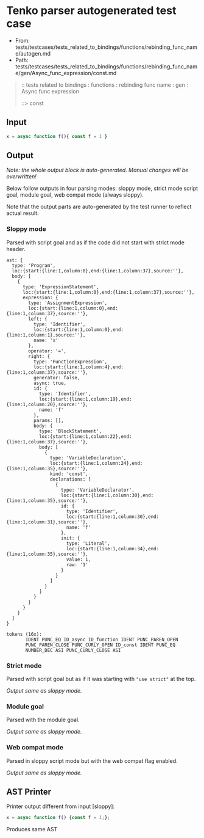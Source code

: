 # Tenko parser autogenerated test case

- From: tests/testcases/tests_related_to_bindings/functions/rebinding_func_name/autogen.md
- Path: tests/testcases/tests_related_to_bindings/functions/rebinding_func_name/gen/Async_func_expression/const.md

> :: tests related to bindings : functions : rebinding func name : gen : Async func expression
>
> ::> const

## Input


`````js
x = async function f(){ const f = 1 }
`````

## Output

_Note: the whole output block is auto-generated. Manual changes will be overwritten!_

Below follow outputs in four parsing modes: sloppy mode, strict mode script goal, module goal, web compat mode (always sloppy).

Note that the output parts are auto-generated by the test runner to reflect actual result.

### Sloppy mode

Parsed with script goal and as if the code did not start with strict mode header.

`````
ast: {
  type: 'Program',
  loc:{start:{line:1,column:0},end:{line:1,column:37},source:''},
  body: [
    {
      type: 'ExpressionStatement',
      loc:{start:{line:1,column:0},end:{line:1,column:37},source:''},
      expression: {
        type: 'AssignmentExpression',
        loc:{start:{line:1,column:0},end:{line:1,column:37},source:''},
        left: {
          type: 'Identifier',
          loc:{start:{line:1,column:0},end:{line:1,column:1},source:''},
          name: 'x'
        },
        operator: '=',
        right: {
          type: 'FunctionExpression',
          loc:{start:{line:1,column:4},end:{line:1,column:37},source:''},
          generator: false,
          async: true,
          id: {
            type: 'Identifier',
            loc:{start:{line:1,column:19},end:{line:1,column:20},source:''},
            name: 'f'
          },
          params: [],
          body: {
            type: 'BlockStatement',
            loc:{start:{line:1,column:22},end:{line:1,column:37},source:''},
            body: [
              {
                type: 'VariableDeclaration',
                loc:{start:{line:1,column:24},end:{line:1,column:35},source:''},
                kind: 'const',
                declarations: [
                  {
                    type: 'VariableDeclarator',
                    loc:{start:{line:1,column:30},end:{line:1,column:35},source:''},
                    id: {
                      type: 'Identifier',
                      loc:{start:{line:1,column:30},end:{line:1,column:31},source:''},
                      name: 'f'
                    },
                    init: {
                      type: 'Literal',
                      loc:{start:{line:1,column:34},end:{line:1,column:35},source:''},
                      value: 1,
                      raw: '1'
                    }
                  }
                ]
              }
            ]
          }
        }
      }
    }
  ]
}

tokens (16x):
       IDENT PUNC_EQ ID_async ID_function IDENT PUNC_PAREN_OPEN
       PUNC_PAREN_CLOSE PUNC_CURLY_OPEN ID_const IDENT PUNC_EQ
       NUMBER_DEC ASI PUNC_CURLY_CLOSE ASI
`````

### Strict mode

Parsed with script goal but as if it was starting with `"use strict"` at the top.

_Output same as sloppy mode._

### Module goal

Parsed with the module goal.

_Output same as sloppy mode._

### Web compat mode

Parsed in sloppy script mode but with the web compat flag enabled.

_Output same as sloppy mode._

## AST Printer

Printer output different from input [sloppy]:

````js
x = async function f() {const f = 1;};
````

Produces same AST
